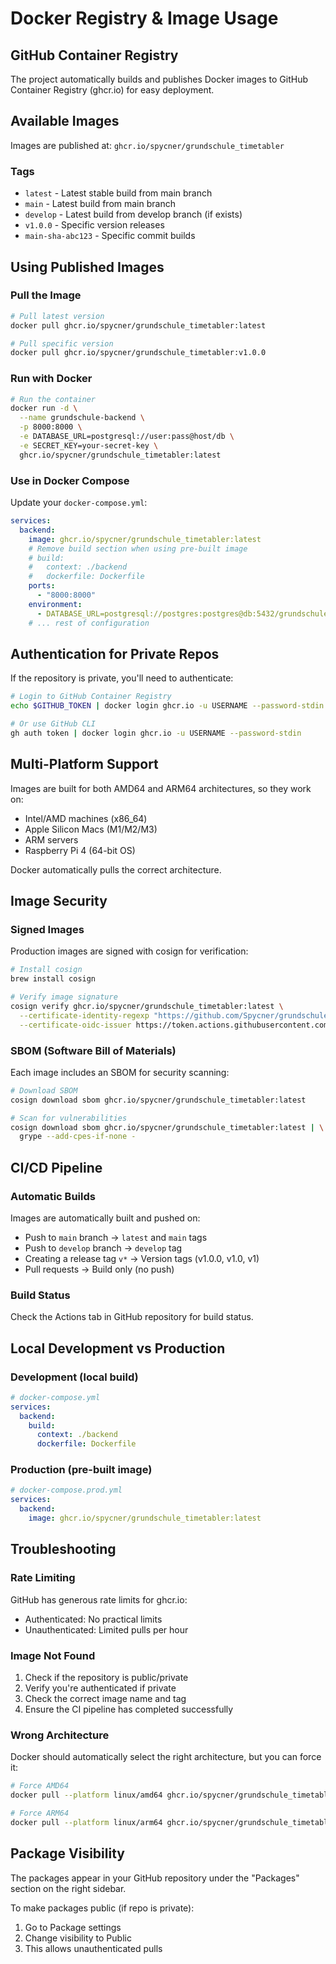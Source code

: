 # Docker Registry & Image Usage

## GitHub Container Registry

The project automatically builds and publishes Docker images to GitHub Container Registry (ghcr.io) for easy deployment.

## Available Images

Images are published at: `ghcr.io/spycner/grundschule_timetabler`

### Tags

- `latest` - Latest stable build from main branch
- `main` - Latest build from main branch
- `develop` - Latest build from develop branch (if exists)
- `v1.0.0` - Specific version releases
- `main-sha-abc123` - Specific commit builds

## Using Published Images

### Pull the Image

```bash
# Pull latest version
docker pull ghcr.io/spycner/grundschule_timetabler:latest

# Pull specific version
docker pull ghcr.io/spycner/grundschule_timetabler:v1.0.0
```

### Run with Docker

```bash
# Run the container
docker run -d \
  --name grundschule-backend \
  -p 8000:8000 \
  -e DATABASE_URL=postgresql://user:pass@host/db \
  -e SECRET_KEY=your-secret-key \
  ghcr.io/spycner/grundschule_timetabler:latest
```

### Use in Docker Compose

Update your `docker-compose.yml`:

```yaml
services:
  backend:
    image: ghcr.io/spycner/grundschule_timetabler:latest
    # Remove build section when using pre-built image
    # build:
    #   context: ./backend
    #   dockerfile: Dockerfile
    ports:
      - "8000:8000"
    environment:
      - DATABASE_URL=postgresql://postgres:postgres@db:5432/grundschule_timetabler
    # ... rest of configuration
```

## Authentication for Private Repos

If the repository is private, you'll need to authenticate:

```bash
# Login to GitHub Container Registry
echo $GITHUB_TOKEN | docker login ghcr.io -u USERNAME --password-stdin

# Or use GitHub CLI
gh auth token | docker login ghcr.io -u USERNAME --password-stdin
```

## Multi-Platform Support

Images are built for both AMD64 and ARM64 architectures, so they work on:
- Intel/AMD machines (x86_64)
- Apple Silicon Macs (M1/M2/M3)
- ARM servers
- Raspberry Pi 4 (64-bit OS)

Docker automatically pulls the correct architecture.

## Image Security

### Signed Images

Production images are signed with cosign for verification:

```bash
# Install cosign
brew install cosign

# Verify image signature
cosign verify ghcr.io/spycner/grundschule_timetabler:latest \
  --certificate-identity-regexp "https://github.com/Spycner/grundschule_timetabler/*" \
  --certificate-oidc-issuer https://token.actions.githubusercontent.com
```

### SBOM (Software Bill of Materials)

Each image includes an SBOM for security scanning:

```bash
# Download SBOM
cosign download sbom ghcr.io/spycner/grundschule_timetabler:latest

# Scan for vulnerabilities
cosign download sbom ghcr.io/spycner/grundschule_timetabler:latest | \
  grype --add-cpes-if-none -
```

## CI/CD Pipeline

### Automatic Builds

Images are automatically built and pushed on:
- Push to `main` branch → `latest` and `main` tags
- Push to `develop` branch → `develop` tag
- Creating a release tag `v*` → Version tags (v1.0.0, v1.0, v1)
- Pull requests → Build only (no push)

### Build Status

Check the Actions tab in GitHub repository for build status.

## Local Development vs Production

### Development (local build)
```yaml
# docker-compose.yml
services:
  backend:
    build:
      context: ./backend
      dockerfile: Dockerfile
```

### Production (pre-built image)
```yaml
# docker-compose.prod.yml
services:
  backend:
    image: ghcr.io/spycner/grundschule_timetabler:latest
```

## Troubleshooting

### Rate Limiting

GitHub has generous rate limits for ghcr.io:
- Authenticated: No practical limits
- Unauthenticated: Limited pulls per hour

### Image Not Found

1. Check if the repository is public/private
2. Verify you're authenticated if private
3. Check the correct image name and tag
4. Ensure the CI pipeline has completed successfully

### Wrong Architecture

Docker should automatically select the right architecture, but you can force it:

```bash
# Force AMD64
docker pull --platform linux/amd64 ghcr.io/spycner/grundschule_timetabler:latest

# Force ARM64
docker pull --platform linux/arm64 ghcr.io/spycner/grundschule_timetabler:latest
```

## Package Visibility

The packages appear in your GitHub repository under the "Packages" section on the right sidebar.

To make packages public (if repo is private):
1. Go to Package settings
2. Change visibility to Public
3. This allows unauthenticated pulls
